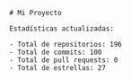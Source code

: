 
      # Mi Proyecto
      
      Estadísticas actualizadas:
      
      - Total de repositorios: 196
      - Total de commits: 100
      - Total de pull requests: 0
      - Total de estrellas: 27
    
